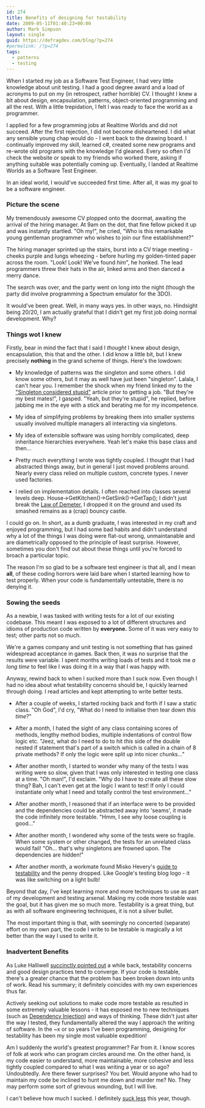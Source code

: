 ```yaml
---
id: 274
title: Benefits of designing for testability
date: 2009-05-11T01:40:23+00:00
author: Mark Simpson
layout: single
guid: https://defragdev.com/blog/?p=274
#permalink: /?p=274
tags:
  - patterns
  - testing
---
```

When I started my job as a Software Test Engineer, I had very little knowledge about unit testing. I had a good degree award and a load of acronyms to put on my (in retrospect, rather horrible) CV. I thought I knew a bit about design, encapsulation, patterns, object-oriented programming and all the rest. With a little trepidation, I felt I was ready to face the world as a programmer.

I applied for a few programming jobs at Realtime Worlds and did not succeed. After the first rejection, I did not become disheartened. I did what any sensible young chap would do - I went back to the drawing board. I continually improved my skill, learned c#, created some new programs and re-wrote old programs with the knowledge I'd gleaned. Every so often I'd check the website or speak to my friends who worked there, asking if anything suitable was potentially coming up. Eventually, I landed at Realtime Worlds as a Software Test Engineer.

In an ideal world, I would've succeeded first time. After all, it was my goal to be a software engineer.

### Picture the scene

My tremendously awesome CV plopped onto the doormat, awaiting the arrival of the hiring manager. At 9am on the dot, that fine fellow picked it up and was instantly startled. "Oh my!", he cried, "Who is this remarkable young gentleman programmer who wishes to join our fine establishment?"

The hiring manager sprinted up the stairs, burst into a CV triage meeting - cheeks purple and lungs wheezing - before hurling my golden-tinted paper across the room.  "Look! Look! We've found _him_", he honked. The lead programmers threw their hats in the air, linked arms and then danced a merry dance.

The search was over, and the party went on long into the night (though the party did involve programming a Spectrum emulator for the 3DO).

It would've been great. Well, in many ways yes. In other ways, no. Hindsight being 20/20, I am actually grateful that I didn't get my first job doing normal development. Why?

### Things wot I knew

Firstly, bear in mind the fact that I said I _thought_ I knew about design, encapsulation, this that and the other. I did know a little bit, but I knew precisely **nothing** in the grand scheme of things. Here's the lowdown:

- My knowledge of patterns was the singleton and some others. I did know some others, but it may as well have just been "singleton". Lalala, I can't hear you. I remember the shock when my friend linked my to the <a href="http://steve.yegge.googlepages.com/singleton-considered-stupid">"Singleton considered stupid"</a> article prior to getting a job. "But they're my best mates!", I gasped. "Yeah, but they're stupid", he replied, before jabbing me in the eye with a stick and berating me for my incompetence.

- My idea of simplifying problems by breaking them into smaller systems usually involved multiple managers all interacting via singletons.

- My idea of extensible software was using horribly complicated, deep inheritance hierarchies everywhere. Yeah let's make this base class and then...

- Pretty much everything I wrote was tightly coupled. I thought that I had abstracted things away, but in general I just moved problems around. Nearly every class relied on multiple custom, concrete types. I never used factories.

- I relied on implementation details. I often reached into classes several levels deep. House->GetKitchen()->GetSink()->GetTap(); I didn't just break the <a href="http://en.wikipedia.org/wiki/Law_of_Demeter">Law of Demeter</a>, I dropped it on the ground and used its smashed remains as a (crap) bouncy castle.

I could go on. In short, as a dumb graduate, I was interested in my craft and enjoyed programming, but I had some bad habits and didn't understand why a lot of the things I was doing were flat-out wrong, unmaintanable and are diametrically opposed to the principle of least surprise. However, sometimes you don't find out about these things until you're forced to broach a particular topic.

The reason I'm so glad to be a software test engineer is that all, and I mean **all**, of these coding horrors were laid bare when I started learning how to test properly. When your code is fundamentally untestable, there is no denying it.

### Sowing the seeds

As a newbie, I was tasked with writing tests for a lot of our existing codebase. This meant I was exposed to a lot of different structures and idioms of production code written by **everyone.** Some of it was very easy to test; other parts not so much.

We're a games company and unit testing is not something that has gained widespread acceptance in games. Back then, it was no surprise that the results were variable. I spent months writing loads of tests and it took me _a long time_ to feel like I was doing it in a way that I was happy with.

Anyway, rewind back to when I sucked more than I suck now. Even though I had no idea about what testability concerns should be, I quickly learned through doing. I read articles and kept attempting to write better tests.

- After a couple of weeks, I started rocking back and forth if I saw a static class. "Oh God", I'd cry, "What do I need to initialise then tear down <em>this time</em>?"

- After a month, I hated the sight of any class containing scores of methods, lengthy method bodies, multiple indentations of control flow logic etc. "Jeez, what do I need to do to hit <em>this</em> side of the double nested if statement that's part of a switch which is called in a chain of 8 private methods? If only the logic were split up into nicer chunks..."

- After another month, I started to wonder why many of the tests I was writing were so slow, given that I was only interested in testing one class at a time. "Oh man!", I'd exclaim. "Why do I have to create all these slow thing? Bah, I can't even get at the logic I want to test! If only I could instantiate only what I need and totally control the test environment..."

- After another month, I reasoned that if an interface were to be provided and the dependencies could be abstracted away into 'seams', it made the code infinitely more testable. "Hmm, I see why loose coupling is good..."

- After another month, I wondered why some of the tests were so fragile. When some system or other changed, the tests for an unrelated class would fail! "Oh... that's why singletons are frowned upon. The dependencies are hidden!"

- After another month, a workmate found Misko Hevery's [guide to testability](http://misko.hevery.com/code-reviewers-guide/) and the penny dropped. Like Google's testing blog logo - it was like switching on a light bulb!

Beyond that day, I've kept learning more and more techniques to use as part of my development and testing arsenal. Making my code more testable was the goal, but it has given me so much more. Testability is a great thing, but as with all software engineering techniques, it is not a silver bullet.

The most important thing is that, with seemingly no concerted (separate) effort on my own part, the code I write to be testable is magically a lot better than the way I used to write it.

### Inadvertent Benefits

As Luke Halliwell [succinctly pointed out](http://lukehalliwell.wordpress.com/2009/01/22/a-rule-of-thumb-and-a-silver-bullet/) a while back, testability concerns and good design practices tend to converge. If your code is testable, there's a greater chance that the problem has been broken down into units of work. Read his summary; it definitely coincides with my own experiences thus far.

Actively seeking out solutions to make code more testable as resulted in some extremely valuable lessons - it has exposed me to new techniques (such as [Dependency Injection](http://en.wikipedia.org/wiki/Dependency_injection)) and ways of thinking. These didn't just alter the way I tested, they fundamentally altered the way I approach the writing of software. In the ~x or so years I've been programming, designing for testability has been my single most valuable expedition!

Am I suddenly the world's greatest programmer? Far from it. I know scores of folk at work who can program circles around me. On the other hand, is my code easier to understand, more maintainable, more cohesive and less tightly coupled compared to what I was writing a year or so ago? Undoubtedly. Are there fewer surprises? You bet. Would anyone who had to maintain my code be inclined to hunt me down and murder me? No. They may perform some sort of grievous wounding, but I will live.

I can't believe how much I sucked. I definitely [suck less](http://www.codinghorror.com/blog/archives/000530.html) this year, though.